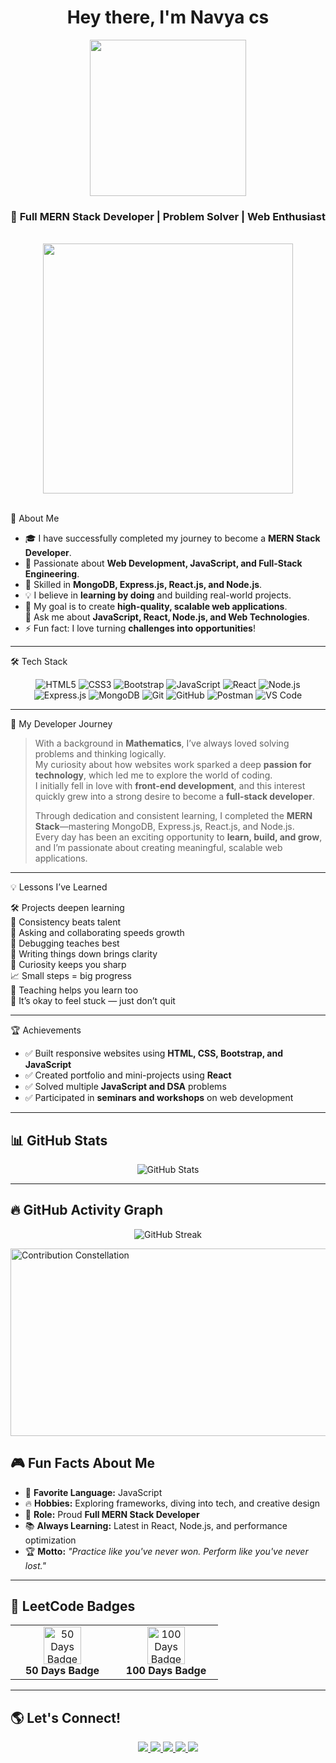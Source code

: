 <h1 align="center">Hey there, I'm Navya cs 
</h1>

<p align="center">
  <img src="https://media.giphy.com/media/v1.Y2lkPWVjZjA1ZTQ3dWF3b3cxbnBiODR6MDQxdDBqNHdnM2xvMXVya3Q0ajU3MXZ1dmR4NSZlcD12MV9naWZzX3JlbGF0ZWQmY3Q9Zw/i229PTC8BKt9V9RnwZ/giphy.gif" width="250" height="250">
</p>

<h3 align="center">🚀 Full MERN Stack Developer | Problem Solver | Web Enthusiast</h3>
<br>

<div align="center" style="background-color: transparent;">
  <img src="https://user-images.githubusercontent.com/74038190/212284158-e840e285-664b-44d7-b79b-e264b5e54825.gif" width="400">
</div>
<br>

 🌟 About Me
- 🎓 I have successfully completed my journey to become a **MERN Stack Developer**.  
- 🌱 Passionate about **Web Development, JavaScript, and Full-Stack Engineering**.  
- 🚀 Skilled in **MongoDB, Express.js, React.js, and Node.js**.  
- 💡 I believe in **learning by doing** and building real-world projects.  
- 🎯 My goal is to create **high-quality, scalable web applications**.  
 💬 Ask me about **JavaScript, React, Node.js, and Web Technologies**.  
- ⚡ Fun fact: I love turning **challenges into opportunities**!

---

 🛠️ Tech Stack

<p align="center">
  <!-- Frontend -->
  <img src="https://img.shields.io/badge/HTML5-E34F26?style=for-the-badge&logo=html5&logoColor=white" alt="HTML5" />
  <img src="https://img.shields.io/badge/CSS3-1572B6?style=for-the-badge&logo=css3&logoColor=white" alt="CSS3" />
  <img src="https://img.shields.io/badge/Bootstrap-7952B3?style=for-the-badge&logo=bootstrap&logoColor=white" alt="Bootstrap" />
  <img src="https://img.shields.io/badge/JavaScript-F7DF1E?style=for-the-badge&logo=javascript&logoColor=black" alt="JavaScript" />
  <img src="https://img.shields.io/badge/React-20232A?style=for-the-badge&logo=react&logoColor=61DAFB" alt="React" />

  <!-- Backend -->
  <img src="https://img.shields.io/badge/Node.js-339933?style=for-the-badge&logo=nodedotjs&logoColor=white" alt="Node.js" />
  <img src="https://img.shields.io/badge/Express.js-000000?style=for-the-badge&logo=express&logoColor=white" alt="Express.js" />

  <!-- Database -->
  <img src="https://img.shields.io/badge/MongoDB-4EA94B?style=for-the-badge&logo=mongodb&logoColor=white" alt="MongoDB" />

  <!-- Tools -->
  <img src="https://img.shields.io/badge/Git-F05032?style=for-the-badge&logo=git&logoColor=white" alt="Git" />
  <img src="https://img.shields.io/badge/GitHub-181717?style=for-the-badge&logo=github&logoColor=white" alt="GitHub" />
  <img src="https://img.shields.io/badge/Postman-FF6C37?style=for-the-badge&logo=postman&logoColor=white" alt="Postman" />
  <img src="https://img.shields.io/badge/VS Code-007ACC?style=for-the-badge&logo=visual-studio-code&logoColor=white" alt="VS Code" />
</p>


---

🎯 My Developer Journey

> With a background in **Mathematics**, I’ve always loved solving problems and thinking logically.  
> My curiosity about how websites work sparked a deep **passion for technology**, which led me to explore the world of coding.  
> I initially fell in love with **front-end development**, and this interest quickly grew into a strong desire to become a **full-stack developer**.  
>  
> Through dedication and consistent learning, I completed the **MERN Stack**—mastering MongoDB, Express.js, React.js, and Node.js.  
> Every day has been an exciting opportunity to **learn, build, and grow**, and I’m passionate about creating meaningful, scalable web applications.

---

 💡 Lessons I’ve Learned

🛠️ Projects deepen learning  
📅 Consistency beats talent  
🤝 Asking and collaborating speeds growth  
🐞 Debugging teaches best  
📝 Writing things down brings clarity  
🧠 Curiosity keeps you sharp  
📈 Small steps = big progress  
📣 Teaching helps you learn too  
🧗 It’s okay to feel stuck — just don’t quit

---

🏆 Achievements

- ✅ Built responsive websites using **HTML, CSS, Bootstrap, and JavaScript**  
- ✅ Created portfolio and mini-projects using **React**  
- ✅ Solved multiple **JavaScript and DSA** problems  
- ✅ Participated in **seminars and workshops** on web development  

---

## 📊 GitHub Stats

<p align="center">
   <img src="https://github-readme-stats.vercel.app/api?username=Navya-shaji&show_icons=true&theme=tokyonight" alt="GitHub Stats">
</p>

---

## 🔥 GitHub Activity Graph

<p align="center">
  <img src="https://streak-stats.demolab.com?user=Navya-shaji&theme=tokyonight&hide_border=true" alt="GitHub Streak" />
</p>

  </div>
  <a href="https://github.com/Navya-shaji"><img src="https://github-readme-activity-graph.vercel.app/graph?username=Navya-shaji&bg_color=0000&color=ffffff&line=ffffff&point=ffffff&area=true&hide_border=true" width="850" height="300" alt="Contribution Constellation"/></a>
</div>


## 🎮 Fun Facts About Me

- 🎯 **Favorite Language:** JavaScript  
- 🔥 **Hobbies:** Exploring frameworks, diving into tech, and creative design  
- 🚀 **Role:** Proud **Full MERN Stack Developer**  
- 📚 **Always Learning:** Latest in React, Node.js, and performance optimization  
- 🏆 **Motto:** *"Practice like you've never won. Perform like you've never lost."*

---

## 🏅 LeetCode Badges

<table align="center">
  <tr>
    <td align="center" width="150">
      <a href="https://leetcode.com/u/Navyacs/" target="_blank">
        <img src="https://assets.leetcode.com/static_assets/marketing/2024-50.gif" alt="50 Days Badge" width="60" />
      </a>
      <div><strong>50 Days Badge</strong></div>
    </td>
    <td align="center" width="150">
      <a href="https://leetcode.com/u/Navyacs/" target="_blank">
        <img src="https://assets.leetcode.com/static_assets/marketing/2024-100.gif" alt="100 Days Badge" width="60" />
      </a>
      <div><strong>100 Days Badge</strong></div>
    </td>
  </tr>
</table>

---

## 🌎 Let's Connect!

<p align="center">
  <a href="https://www.linkedin.com/in/navya-shaji-b3b81b325" target="_blank">
    <img src="https://img.shields.io/badge/LinkedIn-blue?style=for-the-badge&logo=linkedin" />
  </a>
  <a href="mailto:navyacshaji12@gmail.com" target="_blank">
    <img src="https://img.shields.io/badge/Email-red?style=for-the-badge&logo=gmail&logoColor=white" />
  </a>
  <a href="https://github.com/Navya-shaji" target="_blank">
    <img src="https://img.shields.io/badge/GitHub-black?style=for-the-badge&logo=github" />
  </a>
  <a href="https://leetcode.com/u/Navyacs/" target="_blank">
    <img src="https://img.shields.io/badge/LeetCode-orange?style=for-the-badge&logo=leetcode&logoColor=white" />
  </a>
  <a href="https://www.instagram.com/navyaaaaa_.12" target="_blank">
    <img src="https://img.shields.io/badge/Instagram-E4405F?style=for-the-badge&logo=instagram&logoColor=white" />
  </a>
</p>
